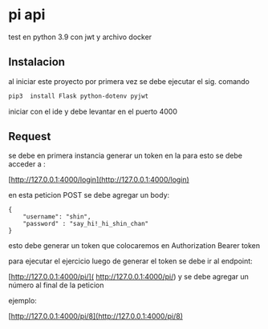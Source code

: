 # pi api

test en python 3.9 con jwt y archivo docker


## Instalacion 

al iniciar este proyecto por primera vez se debe ejecutar el sig. comando

```bash
pip3  install Flask python-dotenv pyjwt
```
iniciar con el ide y debe levantar en el puerto 4000

## Request

se debe en primera instancia generar un token en la para esto se debe acceder a :

[http://127.0.0.1:4000/login](http://127.0.0.1:4000/login)

en esta peticion POST se debe agregar un body:

```
{
    "username": "shin",
    "password" : "say_hi!_hi_shin_chan"
}
```

esto debe generar un token que colocaremos en Authorization Bearer token

para ejecutar el ejercicio luego de generar el token se debe ir al endpoint:

[http://127.0.0.1:4000/pi/]( http://127.0.0.1:4000/pi/)
y se debe agregar un número al final de la peticion

ejemplo: 

[http://127.0.0.1:4000/pi/8](http://127.0.0.1:4000/pi/8)

 



## 